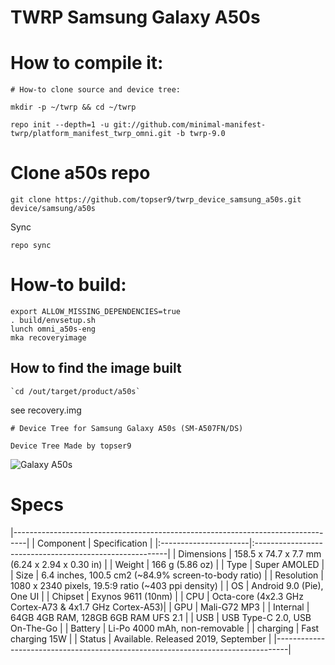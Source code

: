 # TWRP Samsung Galaxy A50s

# How to compile it:
```
# How-to clone source and device tree:

mkdir -p ~/twrp && cd ~/twrp

repo init --depth=1 -u git://github.com/minimal-manifest-twrp/platform_manifest_twrp_omni.git -b twrp-9.0
```
# Clone a50s repo
```
git clone https://github.com/topser9/twrp_device_samsung_a50s.git device/samsung/a50s
```
Sync
```
repo sync
```
# How-to build:
```
export ALLOW_MISSING_DEPENDENCIES=true
. build/envsetup.sh
lunch omni_a50s-eng
mka recoveryimage
```
## How to find the image built
```
`cd /out/target/product/a50s`
```
see recovery.img
```
# Device Tree for Samsung Galaxy A50s (SM-A507FN/DS)

Device Tree Made by topser9
```
![Galaxy A50s](https://fdn2.gsmarena.com/vv/bigpic/samsung-galaxy-a50s.jpg "Galaxy A50s")
# Specs
|---------------------------------------------------------------------------------|
|      Component        |          Specification                                  |
|:----------------------|:--------------------------------------------------------|
| Dimensions            | 158.5 x 74.7 x 7.7 mm (6.24 x 2.94 x 0.30 in)           |
| Weight                | 166 g (5.86 oz)                                         |
| Type                  | Super AMOLED                                            |
| Size                  | 6.4 inches, 100.5 cm2 (~84.9% screen-to-body ratio)     |
| Resolution            | 1080 x 2340 pixels, 19.5:9 ratio (~403 ppi density)      |
| OS                    |  Android 9.0 (Pie), One UI                              |
| Chipset               | Exynos 9611 (10nm)                                     |
| CPU                   | Octa-core (4x2.3 GHz Cortex-A73 & 4x1.7 GHz Cortex-A53)|
| GPU                   | Mali-G72 MP3                                            |
| Internal              | 64GB 4GB RAM, 128GB 6GB RAM UFS 2.1                                  |
| USB                   | USB Type-C 2.0, USB On-The-Go                           |
| Battery               | Li-Po 4000 mAh, non-removable                           |
| charging              | Fast charging 15W                                       |
| Status                | Available. Released 2019, September                      |
|---------------------------------------------------------------------------------|
